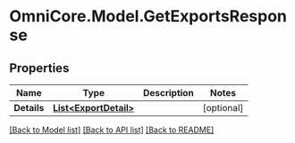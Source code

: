 # OmniCore.Model.GetExportsResponse

## Properties

Name | Type | Description | Notes
------------ | ------------- | ------------- | -------------
**Details** | [**List&lt;ExportDetail&gt;**](ExportDetail.md) |  | [optional] 

[[Back to Model list]](../README.md#documentation-for-models) [[Back to API list]](../README.md#documentation-for-api-endpoints) [[Back to README]](../README.md)

